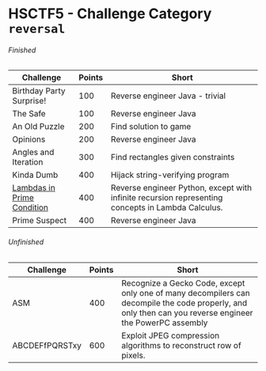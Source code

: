 # HSCTF5 - Challenge Category `reversal`

###### Finished
Challenge | Points | Short
--- | --- | ---
Birthday Party Surprise! | 100 | Reverse engineer Java - trivial
The Safe | 100 | Reverse engineer Java
An Old Puzzle | 200 | Find solution to game
Opinions | 200 | Reverse engineer Java
Angles and Iteration | 300 | Find rectangles given constraints
Kinda Dumb | 400 | Hijack string-verifying program
[Lambdas in Prime Condition](/lambdas_in_prime_condition.md) | 400 | Reverse engineer Python, except with infinite recursion representing concepts in Lambda Calculus.
Prime Suspect | 400 | Reverse engineer Java

###### Unfinished
Challenge | Points | Short
--- | --- | ---
ASM | 400 | Recognize a Gecko Code, except only one of many decompilers can decompile the code properly, and only then can you reverse engineer the PowerPC assembly
ABCDEFfPQRSTxy | 600 | Exploit JPEG compression algorithms to reconstruct row of pixels.